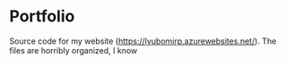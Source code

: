 # Portfolio
Source code for my website (https://lyubomirp.azurewebsites.net/). The files are horribly organized, I know
